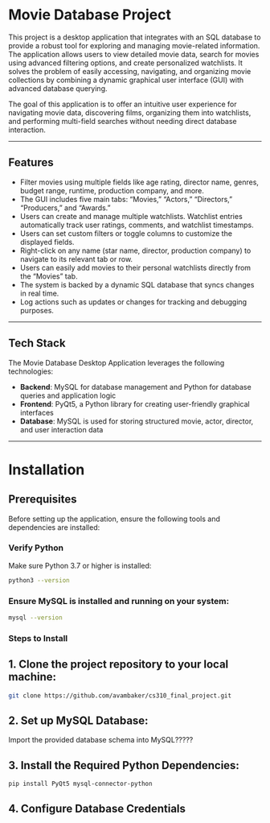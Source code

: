 # Movie Database Project
This project is a desktop application that integrates with an SQL database to provide a robust tool for exploring and managing movie-related information. The application allows users to view detailed movie data, search for movies using advanced filtering options, and create personalized watchlists. It solves the problem of easily accessing, navigating, and organizing movie collections by combining a dynamic graphical user interface (GUI) with advanced database querying.

The goal of this application is to offer an intuitive user experience for navigating movie data, discovering films, organizing them into watchlists, and performing multi-field searches without needing direct database interaction.

---

## Features

- Filter movies using multiple fields like age rating, director name, genres, budget range, runtime, production company, and more.
- The GUI includes five main tabs: “Movies,” “Actors,” “Directors,” “Producers,” and “Awards.”
- Users can create and manage multiple watchlists. Watchlist entries automatically track user ratings, comments, and watchlist timestamps.
- Users can set custom filters or toggle columns to customize the displayed fields.
- Right-click on any name (star name, director, production company) to navigate to its relevant tab or row.
- Users can easily add movies to their personal watchlists directly from the “Movies” tab.
- The system is backed by a dynamic SQL database that syncs changes in real time.
- Log actions such as updates or changes for tracking and debugging purposes.

---

## Tech Stack
The Movie Database Desktop Application leverages the following technologies:

- **Backend**: MySQL for database management and Python for database queries and application logic
- **Frontend**: PyQt5, a Python library for creating user-friendly graphical interfaces
- **Database**: MySQL is used for storing structured movie, actor, director, and user interaction data

---

# Installation

## Prerequisites

Before setting up the application, ensure the following tools and dependencies are installed:

### Verify Python
Make sure Python 3.7 or higher is installed:

```bash
python3 --version

```

### Ensure MySQL is installed and running on your system:
```bash
mysql --version
```

### Steps to Install
## 1. Clone the project repository to your local machine: 
```bash
git clone https://github.com/avambaker/cs310_final_project.git
```

## 2. Set up MySQL Database:
Import the provided database schema into MySQL?????

## 3. Install the Required Python Dependencies:
```bash
pip install PyQt5 mysql-connector-python
```

## 4. Configure Database Credentials

